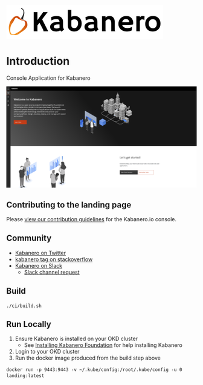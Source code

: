 ![](src/main/content/img/Kabanero_Logo_Hero.png)

# Introduction
Console Application for Kabanero

![](src/main/content/img/kabanero-landing-screenshot-0_4_0.png)

## Contributing to the landing page

Please [view our contribution guidelines](https://github.com/kabanero-io/kabanero-landing/blob/master/CONTRIBUTING.md) for the Kabanero.io console.

## Community
- [Kabanero on Twitter](https://twitter.com/Kabaneroio)
- [kabanero tag on stackoverflow](https://stackoverflow.com/questions/tagged/kabanero)
- [Kabanero on Slack](https://ibm-cloud-tech.slack.com/messages/kabanero)
   - [Slack channel request](https://slack-invite-ibm-cloud-tech.mybluemix.net)

## Build

```
./ci/build.sh
```

## Run Locally
1. Ensure Kabanero is installed on your OKD cluster
   * See [Installing Kabanero Foundation](https://kabanero.io/docs/ref/general/installing-kabanero-foundation.html) for help installing Kabanero
1. Login to your OKD cluster
1. Run the docker image produced from the build step above

```
docker run -p 9443:9443 -v ~/.kube/config:/root/.kube/config -u 0 landing:latest
```
